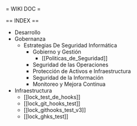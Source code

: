 = WIKI DOC = 

== INDEX ==

- Desarrollo
- Gobernanza
  - Estrategias De Seguridad Informática
    - Gobierno y Gestión
      - [[Politicas_de_Seguridad]]
    - Seguridad de las Operaciones
    - Protección de Activos e Infraestructura
    - Seguridad de la Información
    - Monitoreo y Mejora Continua
- Infraestructura
  - [[lock_test_de_hooks]]
  - [[lock_git_hooks_test]]
  - [[lock_githooks_test_v3]]
  - [[lock_ghks_test]]
